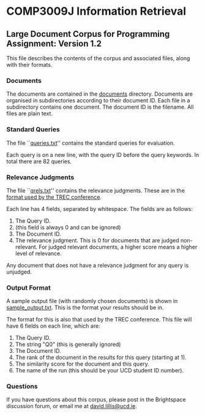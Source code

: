 # COMP3009J Information Retrieval

## Large Document Corpus for Programming Assignment: Version 1.2

This file describes the contents of the corpus and associated files, along with their formats.

### Documents
The documents are contained in the [documents](documents) directory. Documents are organised in subdirectories according to their document ID. Each file in a subdirectory contains one document. The document ID is the filename. All files are plain text.

### Standard Queries
The file ``[queries.txt](files/queries.txt)'' contains the standard queries for evaluation.

Each query is on a new line, with the query ID before the query keywords. In total there are 82 queries.

### Relevance Judgments
The file ``[qrels.txt](files/qrels.txt)'' contains the relevance judgments. These are in the [format used by the TREC conference](https://trec.nist.gov/data/qrels_eng/).

Each line has 4 fields, separated by whitespace. The fields are as follows:

1.	The Query ID.
2.	(this field is always 0 and can be ignored)
3.	The Document ID.
4.	The relevance judgment. This is 0 for documents that are judged non-relevant. For judged relevant documents, a higher score means a higher level of relevance.

Any document that does not have a relevance judgment for any query is unjudged.

### Output Format
A sample output file (with randomly chosen documents) is shown in [sample_output.txt](files/sample_output.txt). This is the format your results should be in.

The format for this is also that used by the TREC conference. This file will have 6 fields on each line, which are:

1. The Query ID.
2. The string "Q0" (this is generally ignored)
3. The Document ID.
4. The rank of the document in the results for this query (starting at 1).
5. The similarity score for the document and this query.
6. The name of the run (this should be your UCD student ID number).

### Questions
If you have questions about this corpus, please post in the Brightspace discussion forum, or email me at [david.lillis@ucd.ie](mailto:david.lilli@ucd.ie).